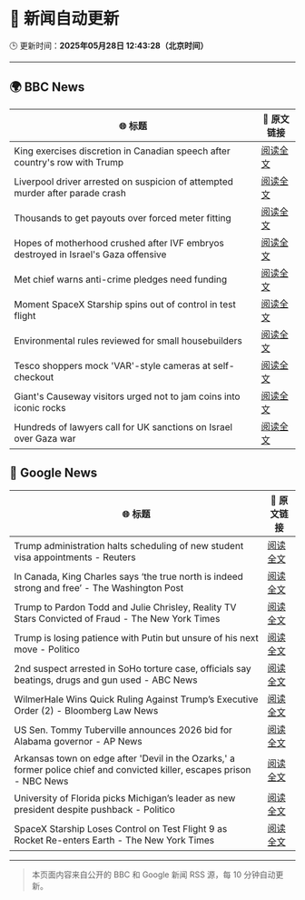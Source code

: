 # 🧠 新闻自动更新

🕒 更新时间：**2025年05月28日 12:43:28（北京时间）**

---

## 🌍 BBC News

| 🌐 标题 | 🔗 原文链接 |
|--------|-------------|
| King exercises discretion in Canadian speech after country's row with Trump | [阅读全文](https://www.bbc.com/news/articles/c5y84pn0erxo) |
| Liverpool driver arrested on suspicion of attempted murder after parade crash | [阅读全文](https://www.bbc.com/news/articles/c62n0nkj4m2o) |
| Thousands to get payouts over forced meter fitting | [阅读全文](https://www.bbc.com/news/articles/c308vzqj975o) |
| Hopes of motherhood crushed after IVF embryos destroyed in Israel's Gaza offensive | [阅读全文](https://www.bbc.com/news/articles/c15npnzpd08o) |
| Met chief warns anti-crime pledges need funding | [阅读全文](https://www.bbc.com/news/articles/clyg95n0l05o) |
| Moment SpaceX Starship spins out of control in test flight | [阅读全文](https://www.bbc.com/news/videos/c5y6drv99r9o) |
| Environmental rules reviewed for small housebuilders | [阅读全文](https://www.bbc.com/news/articles/cgr54q5yzkzo) |
| Tesco shoppers mock 'VAR'-style cameras at self-checkout | [阅读全文](https://www.bbc.com/news/articles/c20q5q92y2yo) |
| Giant's Causeway visitors urged not to jam coins into iconic rocks | [阅读全文](https://www.bbc.com/news/articles/c14kn1ekvymo) |
| Hundreds of lawyers call for UK sanctions on Israel over Gaza war | [阅读全文](https://www.bbc.com/news/articles/cx274gj54xpo) |

## 📰 Google News

| 🌐 标题 | 🔗 原文链接 |
|--------|-------------|
| Trump administration halts scheduling of new student visa appointments - Reuters | [阅读全文](https://news.google.com/rss/articles/CBMisgFBVV95cUxOQjdfSHRnVjBEcGVRSVlLdmU2QXlkdjhBeC1CYklEckM0d2c2dGU2VjVJd212bEYzejB4blgzRFM0bWhJcmZHelJPazVOZXJubFExRy11VGtQNkFTNkx5V18yTnBaTXpJSnJsWUtjcERZbDNTTG9IekZkdm5sQU5BZkJiV184TXprcmIxZjQ1R3JrWjBDLWNNSjBTVHBBeXFXSF9TRms5bi1uWmhXbWs4V2p3?oc=5) |
| In Canada, King Charles says ‘the true north is indeed strong and free’ - The Washington Post | [阅读全文](https://news.google.com/rss/articles/CBMijwFBVV95cUxNcnV6TFRXQWQ1SHJRWko3NWhkZ1gyZG44Nk5aaWlPNGx5SEZIaWtFS3p4TllTNzFmVkNYOEl2SWNGUVdqVUxIT3lMREYzNXpaeVNZMXJUWGdRSnoyYUlpOERaU29CNjRRSjQ4OFFhQnRrQVJrQ3FCaGw5WmVrVklkNTRLX3RrNmVBdmVZeFFsVQ?oc=5) |
| Trump to Pardon Todd and Julie Chrisley, Reality TV Stars Convicted of Fraud - The New York Times | [阅读全文](https://news.google.com/rss/articles/CBMifkFVX3lxTE1VWjlrU3RXbTdqNU5vRkQxSEdLX3R2NkNOTUtHWF9sSm1qQzNPOHdZWmR5M2ctSFdsWjhNOUVmc1F2cHhhLXBWRnI2MWt1VzJVZm1Hc2Y4aGNiNXhaeVl1WXhYVVV5a2VScmxWQWVCektkM1FEakpiNXpJNTRUUQ?oc=5) |
| Trump is losing patience with Putin but unsure of his next move - Politico | [阅读全文](https://news.google.com/rss/articles/CBMihwFBVV95cUxNYy1IZC1qTmR2ODROODNsbS12cnFWZlV2MkxCTXlBMWZadVQzek9IaTdGd3B1TklfQUxacnVvMjRObW14VGtGZVBCdlVMVGZPZFdHWmc5QUhzODFwZFFaUXFORndod01WN3hGYmJhVTZsekFucmpWYkVPbGkzUGIzbG55UHNLNlU?oc=5) |
| 2nd suspect arrested in SoHo torture case, officials say beatings, drugs and gun used - ABC News | [阅读全文](https://news.google.com/rss/articles/CBMiqgFBVV95cUxPU0hDVHFjdWRoNXhEZW1hYzNqNV9vR3JoMFMwWUR0RFdWaFoyOTR0U0V1RmRWeUtQaGhlU0FYSFNISXpNSGVwU2FVRmg4eFk5aWMzbDBhVVRBRWg3Tm0xTEpFckdLV1pYelhSVGFOeUV4ZkdRZVdwd05qYVFIZkxpRHJHOGpTNTZYN3pSS3F3QlJPOGFydXVBUXhJaXdSVkFmRDh2REI4THpyd9IBrwFBVV95cUxPVkVxYVhRMk5hZHNvZHFaTlN1dE41RGwxUGRFTHI5S0dtNlZ2NDEybzZLTnZuX0s3c1JFTkhORmhYZFZNNENiTDdaYVYyZHBRY0JlRjZGNlgxMlUtbThYa0E1WGJXQ0FYNXVWM1FDemV3TVZkS3NBc0gyOXo5ejBPMGliSzVOSzNKLVFfQ05ja05WWXpJd19yOU5XcDcxZVpTaXV1SUhjcHdGV2VCSExn?oc=5) |
| WilmerHale Wins Quick Ruling Against Trump’s Executive Order (2) - Bloomberg Law News | [阅读全文](https://news.google.com/rss/articles/CBMisgFBVV95cUxQV0pYT0ZtcnB0a2RKUzVHbzVVSVdRWjlVNGNrTVNvbUlzaUF3LUpQZVhLRUpEcjRFNXgwUlFxYnU3dWx1d3E0WWNNMXdHNURKNHJxdHpPNkxDemtQbkZMcnY5Q1hIRWJZOXZWSl9VTmVCU2RlZ3UwbDAwUEMtQnVWYnVja3p3NmgzRkdKVmxqZTlQNFItaFNYVUYyZWExZVlzLWJWaWJra3g5cDFiUWNGNEF3?oc=5) |
| US Sen. Tommy Tuberville announces 2026 bid for Alabama governor - AP News | [阅读全文](https://news.google.com/rss/articles/CBMiqAFBVV95cUxOYXZucVdqa1dEZTdhbDdIZjZjODJKT0o5ci1xbGR4MW04N0NobzRhbWloRlZYZzFZdDNpSWN4OHJtZ2xNckk2bGZDMlVzVElDUFRaNk1FUk5Bd0hxQWhDZGotUlo5SFd1RnlGMnB0bzRnWUdmeE1GVkprNzB6eHh3RHM0cVU3bzlROHNINXkzYm54VWdiYUR4MGNXTDQtN3NPSWpObFZpS2k?oc=5) |
| Arkansas town on edge after 'Devil in the Ozarks,' a former police chief and convicted killer, escapes prison - NBC News | [阅读全文](https://news.google.com/rss/articles/CBMiugFBVV95cUxQSnU1VldCSlp3NnhNQ21fWUpGTUltNV9tVW0zRDJ4eE9KTTBmWnRBZEw3amJhWkM2VWJrTlV0QkJOLVgxLU90SzlXWUpfU2xKMlJkV1VZMHBlbFEya21zbE5jRHVHdTk5WVcyRXdkQ3FqTFJfcmladng3OUc5LThaSG5wLUd1eUhkWThvR2E5WWxOR2xEUl9mMURzcjF4eVZaSnB3ODBkdGhjYW1mZndna0I0b0wtdEhOTmfSAVZBVV95cUxNRy1RQ282azN0MTNLZm9zOFY3a3N3em9BZms0a2trVVMxSFRhc3h3ZnZxUFRKZVNyNkQ3QnNDOWZST0JxMVFNajJtQjRfMVZIWHVoVmRnQQ?oc=5) |
| University of Florida picks Michigan’s leader as new president despite pushback - Politico | [阅读全文](https://news.google.com/rss/articles/CBMiogFBVV95cUxPSHo2d2RVaFZoSVJfWE1FQ0lfT1NkRHMtT3pKYmEwUnFEU3FpYlNsU2k3TnEzSEpGWUdtaERFQ3hpdzZwX0RlX1JMYUFXbFpJVW8tTy1uM3U3ZjFtd01ibTVLbkxWZE1xZ2ZxSXExUVhoMTJYcG1NRUhnRUZNVkRGaHZyLXV5b294dzFLUnI3QXBKU1VYVlY0TlVocm1rc3pENXc?oc=5) |
| SpaceX Starship Loses Control on Test Flight 9 as Rocket Re-enters Earth - The New York Times | [阅读全文](https://news.google.com/rss/articles/CBMijgFBVV95cUxOdDZ4STZQSkNGNVlGWEI1VDJOdjN3ZDVaOHZuSTRLYUIzaHV3N0JicWdpYy1IMmFiV0FTVHJqNHpGdGZBUlBLbkQ5UVhna3BPRGU5VmZHUzZDVURmQjlvcHlIcklTc2cyMHE4cWdYSG1Cb0h1NVdJZXUwM0xKLXJtaENBX2Zsd01WLWs2TG1B?oc=5) |

---
> 本页面内容来自公开的 BBC 和 Google 新闻 RSS 源，每 10 分钟自动更新。